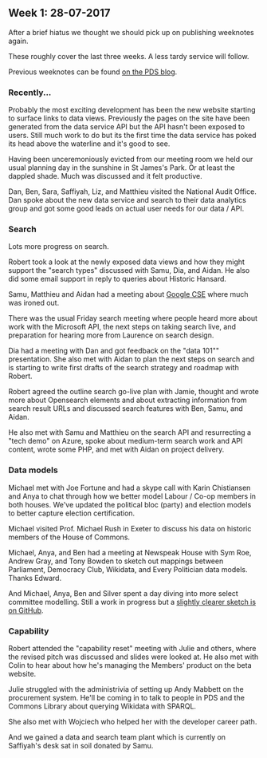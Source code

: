 ## Week 1: 28-07-2017

After a brief hiatus we thought we should pick up on publishing weeknotes again.

These roughly cover the last three weeks. A less tardy service will follow.

Previous weeknotes can be found [on the PDS blog](https://pds.blog.parliament.uk/?s=%22Fortnight+notes%22).

### Recently...

Probably the most exciting development has been the new website starting to surface links to data views. Previously the pages on the site have been generated from the data service API but the API hasn't been exposed to users. Still much work to do but its the first time the data service has poked its head above the waterline and it's good to see.

Having been unceremoniously evicted from our meeting room we held our usual planning  day in the sunshine in St James's Park. Or at least the dappled shade. Much was discussed and it felt productive.

Dan, Ben, Sara, Saffiyah, Liz, and Matthieu visited the National Audit Office. Dan spoke about the new data service and search to their data analytics group and got some good leads on actual user needs for our data / API.

### Search

Lots more progress on search.

Robert took a look at the newly exposed data views and how they might support the "search types" discussed with Samu, Dia, and Aidan. He also did some email support in reply to queries about Historic Hansard.

Samu, Matthieu and Aidan had a meeting about [Google CSE](https://cse.google.com/cse/) where much was ironed out. 

There was the usual Friday search meeting where people heard more about work with the Microsoft API, the next steps on taking search live, and preparation for hearing more from Laurence on search design.

Dia had a meeting with Dan and got feedback on the "data 101"" presentation. She also met with Aidan to plan the next steps on search and is starting to write first drafts of the search strategy and roadmap with Robert.

Robert agreed the outline search go-live plan with Jamie, thought and wrote more about Opensearch elements and about extracting information from search result URLs and discussed search features with Ben, Samu, and Aidan.

He also met with Samu and Matthieu on the search API and resurrecting a "tech demo" on Azure, spoke about medium-term search work and API content, wrote some PHP, and met with Aidan on project delivery. 

### Data models


Michael met with Joe Fortune and had a skype call with Karin Chistiansen and Anya to chat through how we better model Labour / Co-op members in both houses. We've updated the political bloc (party) and election models to better capture election certification.

Michael visited Prof. Michael Rush in Exeter to discuss his data on historic members of the House of Commons.

Michael, Anya, and Ben had a meeting at Newspeak House with Sym Roe, Andrew Gray, and Tony Bowden to sketch out mappings between Parliament, Democracy Club, Wikidata, and Every Politician data models. Thanks Edward.

And Michael, Anya, Ben and Silver spent a day diving into more select committee modelling. Still a work in progress but a [slightly clearer sketch is on GitHub](https://github.com/ukparliament/ontologies/blob/master/formal-body/formal-body.png).

### Capability

Robert attended the "capability reset" meeting with Julie and others, where the revised pitch was discussed and slides were looked at. He also met with Colin to hear about how he's managing the Members' product on the beta website.

Julie struggled with the administrivia of setting up Andy Mabbett on the procurement system. He'll be coming in to talk to people in PDS and the Commons Library about querying Wikidata with SPARQL.

She also met with Wojciech who helped her with the developer career path.

And we gained a data and search team plant which is currently on Saffiyah's desk sat in soil donated by Samu.